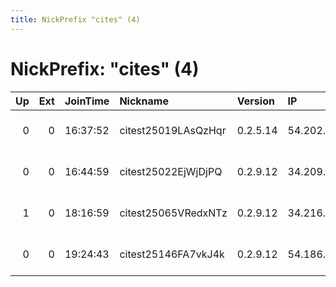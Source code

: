 ```yaml
---
title: NickPrefix "cites" (4)
---
```


# NickPrefix: "cites" (4)

|   Up |   Ext | JoinTime   | Nickname            | Version   | IP             | AS               | CC   |   ORp |   Dirp | OS    | Contact                 |   eFamMembers |
|-----:|------:|:-----------|:--------------------|:----------|:---------------|:-----------------|:-----|------:|-------:|:------|:------------------------|--------------:|
|    0 |     0 | 16:37:52   | citest25019LAsQzHqr | 0.2.5.14  | 54.202.80.95   | Amazon.com, Inc. | us   |  9001 |      0 | Linux | root at example dot org |             1 |
|    0 |     0 | 16:44:59   | citest25022EjWjDjPQ | 0.2.9.12  | 34.209.235.132 | Amazon.com, Inc. | us   |  9001 |      0 | Linux | root at example dot org |             1 |
|    1 |     0 | 18:16:59   | citest25065VRedxNTz | 0.2.9.12  | 34.216.22.228  | Amazon.com, Inc. | us   |  9001 |      0 | Linux | root at example dot org |             1 |
|    0 |     0 | 19:24:43   | citest25146FA7vkJ4k | 0.2.9.12  | 54.186.111.118 | Amazon.com, Inc. | us   |  9001 |      0 | Linux | root at example dot org |             1 |
